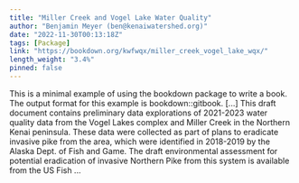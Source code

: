 ```yaml
---
title: "Miller Creek and Vogel Lake Water Quality"
author: "Benjamin Meyer (ben@kenaiwatershed.org)"
date: "2022-11-30T00:13:18Z"
tags: [Package]
link: "https://bookdown.org/kwfwqx/miller_creek_vogel_lake_wqx/"
length_weight: "3.4%"
pinned: false
---
```


This is a minimal example of using the bookdown package to write a book. The output format for this example is bookdown::gitbook. [...] This draft document contains preliminary data explorations of 2021-2023 water quality data from the Vogel Lakes complex and Miller Creek in the Northern Kenai peninsula. These data were collected as part of plans to eradicate invasive pike from the area, which were identified in 2018-2019 by the Alaska Dept. of Fish and Game. The draft environmental assessment for potential eradication of invasive Northern Pike from this system is available from the US Fish ...
